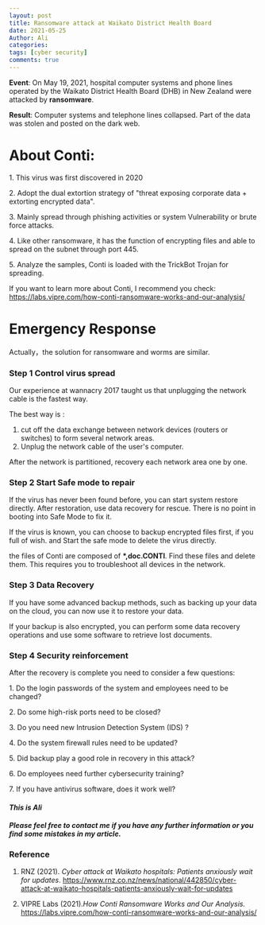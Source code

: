 ```yaml
---
layout: post
title: Ransomware attack at Waikato District Health Board
date: 2021-05-25
Author: Ali
categories: 
tags: [cyber security]
comments: true
---
```




**Event**: On May 19, 2021, hospital computer systems and phone lines operated by the Waikato District Health Board (DHB) in New Zealand were attacked by **ransomware**.

**Result**: Computer systems and telephone lines collapsed. Part of the data was stolen and posted on the dark web.



# About Conti:

1\. This virus was first discovered in 2020

2\. Adopt the dual extortion strategy of \"threat exposing corporate data + extorting encrypted data\".

3\. Mainly spread through phishing activities or system Vulnerability or brute force attacks.

4\. Like other ransomware, it has the function of encrypting files and able to spread on the subnet through port 445.

5\. Analyze the samples, Conti is loaded with the TrickBot Trojan for spreading.

If you want to learn more about Conti, I recommend you check: https://labs.vipre.com/how-conti-ransomware-works-and-our-analysis/



# Emergency Response

Actually，the solution for ransomware and worms are similar.



### Step 1 	Control virus spread

Our experience at wannacry 2017 taught us that unplugging the network cable is the fastest way.

The best way is :

1. cut off the data exchange between network devices (routers or switches) to form several network areas.
2. Unplug the network cable of the user\'s computer.

After the network is partitioned, recovery each network area one by one.



### Step 2 	Start Safe mode to repair

If the virus has never been found before, you can start  system restore directly. After restoration, use data recovery for rescue. There is no point in booting into Safe Mode to fix it.

If the virus is known, you can choose to backup encrypted files first, if you full of wish. and Start the safe mode to delete the virus directly.

the files of Conti are composed of **\*,doc.CONTI**. Find these files and delete them. This requires you to troubleshoot all devices in the network.



### Step 3 	Data Recovery

If you have some advanced backup methods, such as backing up your data on the cloud, you can now use it to restore your data.

If your backup is also encrypted, you can perform some data recovery operations and use some software to retrieve lost documents.



### Step 4 	 Security reinforcement

After the recovery is complete you need to consider a few questions:

1\. Do the login passwords of the system and employees need to be changed? 

2\. Do some high-risk ports need to be closed?

3\. Do you need new Intrusion Detection System (IDS) ?

4\. Do the system firewall rules need to be updated?

5\. Did backup play a good role in recovery in this attack?

6\. Do employees need further cybersecurity training?

7\. If you have antivirus software, does it work well?





#### ***This is Ali*** 

#### ***Please feel free to contact me if you have any further information or you find some mistakes in my article.***





### Reference

1. RNZ (2021). *Cyber attack at Waikato hospitals: Patients anxiously wait for updates*. https://www.rnz.co.nz/news/national/442850/cyber-attack-at-waikato-hospitals-patients-anxiously-wait-for-updates

2. VIPRE Labs (2021).*How Conti Ransomware Works and Our Analysis.* https://labs.vipre.com/how-conti-ransomware-works-and-our-analysis/





